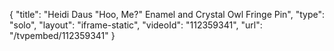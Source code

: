 {
    "title": "Heidi Daus \"Hoo, Me?\" Enamel and Crystal Owl Fringe Pin",
    "type": "solo",
    "layout": "iframe-static",
    "videoId": "112359341",
    "url": "\/tvpembed\/112359341"
}
